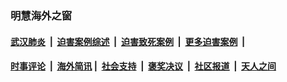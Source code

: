 
### 明慧海外之窗

####  [武汉肺炎](indexes/365.md?t=05041000) &nbsp;|&nbsp;  [迫害案例综述](indexes/328.md?t=05041000) &nbsp;|&nbsp; [迫害致死案例](indexes/277.md?t=05041000)  &nbsp;|&nbsp; [更多迫害案例](indexes/81.md?t=05041000)  &nbsp;|&nbsp; 
####  [时事评论](indexes/19.md?t=05041000) &nbsp;|&nbsp; [海外简讯](indexes/245.md?t=05041000)&nbsp;|&nbsp;  [社会支持](indexes/140.md?t=05041000) &nbsp;|&nbsp; [褒奖决议](indexes/282.md?t=05041000) &nbsp;|&nbsp; [社区报道](indexes/91.md?t=05041000)  &nbsp;|&nbsp; [天人之间](indexes/78.md?t=05041000) 

